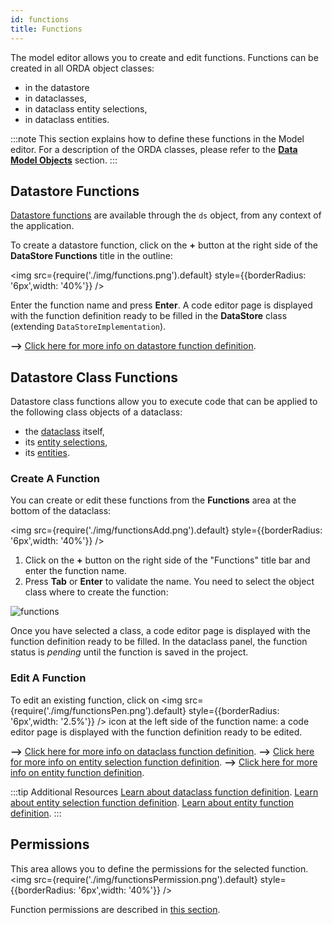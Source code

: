 ```yaml
---
id: functions
title: Functions
---
```


The model editor allows you to create and edit functions. Functions can be created in all ORDA object classes:

- in the datastore
- in dataclasses,
- in dataclass entity selections,
- in dataclass entities.

:::note
This section explains how to define these functions in the Model editor. For a description of the ORDA classes, please refer to the [**Data Model Objects**](../../orda/data-model.md) section.
:::

## Datastore Functions

[Datastore functions](../../orda/data-model.md#datastoreimplementation-class) are available through the `ds` object, from any context of the application.

To create a datastore function, click on the **+** button at the right side of the **DataStore Functions** title in the outline:

<img src={require('./img/functions.png').default} style={{borderRadius: '6px',width: '40%'}} />

Enter the function name and press **Enter**. A code editor page is displayed with the function definition ready to be filled in the **DataStore** class (extending `DataStoreImplementation`).

**-->** [Click here for more info on datastore function definition](../../orda/data-model.md#datastoreimplementation-class).

## Datastore Class Functions

Datastore class functions allow you to execute code that can be applied to the following class objects of a dataclass:

- the [dataclass](../../orda/data-model.md#dataclass) itself,
- its [entity selections](../../orda/data-model.md#entity-selection),
- its [entities](../../orda/data-model.md#entity).

### Create A Function

You can create or edit these functions from the **Functions** area at the bottom of the dataclass:

<img src={require('./img/functionsAdd.png').default} style={{borderRadius: '6px',width: '40%'}} />

1. Click on the **+** button on the right side of the "Functions" title bar and enter the function name.
2. Press **Tab** or **Enter** to validate the name. You need to select the object class where to create the function:

![functions](img/functions2.png)

Once you have selected a class, a code editor page is displayed with the function definition ready to be filled. In the dataclass panel, the function status is _pending_ until the function is saved in the project.

### Edit A Function

To edit an existing function, click on <img src={require('./img/functionsPen.png').default} style={{borderRadius: '6px',width: '2.5%'}} /> icon at the left side of the function name: a code editor page is displayed with the function definition ready to be edited.

**-->** [Click here for more info on dataclass function definition](../../orda/data-model.md#dataclass).
**-->** [Click here for more info on entity selection function definition](../../orda/data-model.md#entity-selection).
**-->** [Click here for more info on entity function definition](../../orda/data-model.md#entity).

:::tip Additional Resources
[Learn about dataclass function definition](../../orda/data-model.md#dataclass).
[Learn about entity selection function definition](../../orda/data-model.md#entity-selection).
[Learn about entity function definition](../../orda/data-model.md#entity).
:::

## Permissions

This area allows you to define the permissions for the selected function.
<img src={require('./img/functionsPermission.png').default} style={{borderRadius: '6px',width: '40%'}} />

Function permissions are described in [this section](../roles/permissionsFunctionLevel.md).
